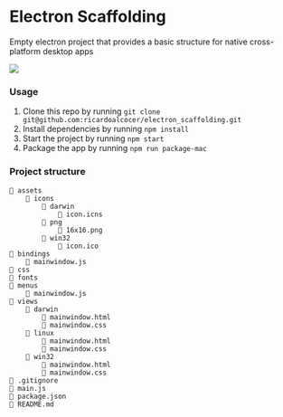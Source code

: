 # Electron Scaffolding

Empty electron project that provides a basic structure for native cross-platform desktop apps

![](http://drops.ricardoalcocer.com/drops/Screen%20Shot%202019-05-20%20at%202.02.24%20PM.png)

### Usage

1. Clone this repo by running `git clone git@github.com:ricardoalcocer/electron_scaffolding.git`
2. Install dependencies by running `npm install`
3. Start the project by running `npm start`
4. Package the app by running `npm run package-mac`

### Project structure

```
📁 assets
    📁 icons
        📁 darwin
            📄 icon.icns
        📁 png
            📄 16x16.png
        📁 win32
            📄 icon.ico
📁 bindings
    📄 mainwindow.js
📁 css
📁 fonts
📁 menus
    📄 mainwindow.js
📁 views
    📁 darwin
        📄 mainwindow.html
        📄 mainwindow.css
    📁 linux
        📄 mainwindow.html
        📄 mainwindow.css
    📁 win32
        📄 mainwindow.html
        📄 mainwindow.css
📄 .gitignore
📄 main.js
📄 package.json
📄 README.md
```
